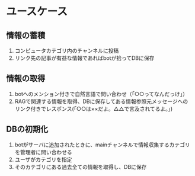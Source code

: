 # ユースケース

## 情報の蓄積

1. コンピュータカテゴリ内のチャンネルに投稿
1. リンク先の記事が有益な情報であればbotが拾ってDBに保存

## 情報の取得

1. botへのメンション付きで自然言語で問い合わせ（「○○ってなんだっけ」）
1. RAGで関連する情報を取得、DBに保存してある情報参照元メッセージへのリンク付きでレスポンス(「○○は××だよ。△△で言及されてるよ。」)

## DBの初期化

1. botがサーバに追加されたときに、mainチャンネルで情報収集するカテゴリを管理者に問い合わせる
1. ユーザがカテゴリを指定
1. そのカテゴリにある過去全ての情報を取得し、DBに保存
